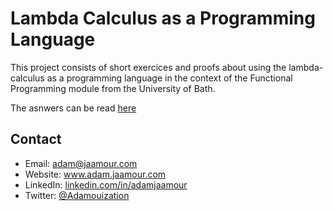# Lambda Calculus as a Programming Language

This project consists of short exercices and proofs about using the lambda-calculus as a programming language in the context of the Functional Programming module from the University of Bath.

The asnwers can be read [here](https://github.com/Adamouization/Lambda-Calculus-as-a-Programming-Language/blob/master/report.pdf)

## Contact
* Email: adam@jaamour.com
* Website: www.adam.jaamour.com
* LinkedIn: [linkedin.com/in/adamjaamour](https://www.linkedin.com/in/adamjaamour/)
* Twitter: [@Adamouization](https://twitter.com/Adamouization)
